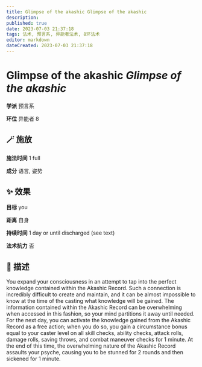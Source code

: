 ```yaml
---
title: Glimpse of the akashic Glimpse of the akashic
description: 
published: true
date: 2023-07-03 21:37:18
tags: 法术, 预言系, 异能者法术, 8环法术
editor: markdown
dateCreated: 2023-07-03 21:37:18
---
```


# **Glimpse of the akashic** *Glimpse of the akashic*

**学派** 预言系 

**环位** 异能者 8

## 🪄 施放

**施法时间** 1 full

**成分** 语言, 姿势

## ✨ 效果 

**目标** you 

**距离** 自身  

**持续时间** 1 day or until discharged (see text) 

**法术抗力** 否

## 📖 描述

You expand your consciousness in an attempt to tap into the perfect knowledge contained within the Akashic Record. Such a connection is incredibly difficult to create and maintain, and it can be almost impossible to know at the time of the casting what knowledge will be gained. The information contained within the Akashic Record can be overwhelming when accessed in this fashion, so your mind partitions it away until needed. For the next day, you can activate the knowledge gained from the Akashic Record as a free action; when you do so, you gain a circumstance bonus equal to your caster level on all skill checks, ability checks, attack rolls, damage rolls, saving throws, and combat maneuver checks for 1 minute. At the end of this time, the overwhelming nature of the Akashic Record assaults your psyche, causing you to be stunned for 2 rounds and then sickened for 1 minute.
    